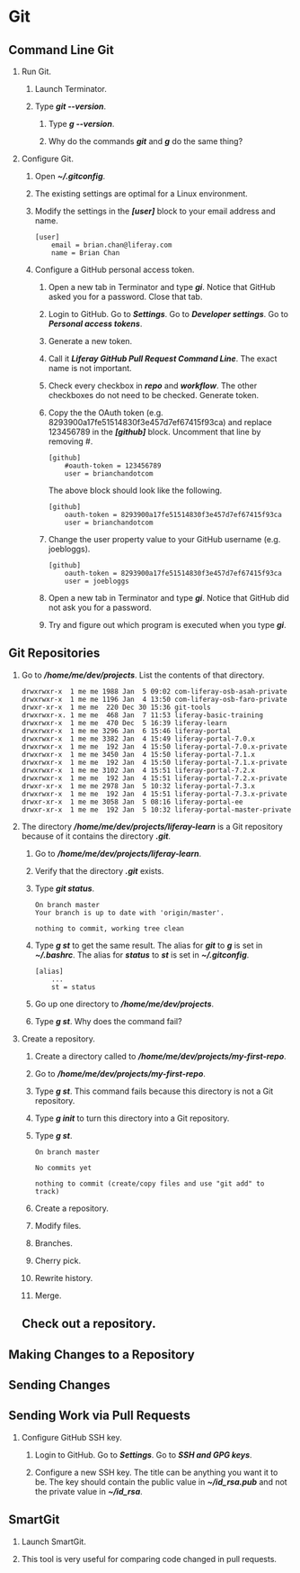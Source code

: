# Git

## Command Line Git

1. Run Git.

	1. Launch Terminator.

	1. Type ***git --version***.

		1. Type ***g --version***.

		1. Why do the commands ***git*** and ***g*** do the same thing?

1. Configure Git.

	1. Open ***~/.gitconfig***.

	1. The existing settings are optimal for a Linux environment.

	1. Modify the settings in the ***[user]*** block to your email address and name.

		```
		[user]
			email = brian.chan@liferay.com
			name = Brian Chan
		```

	1. Configure a GitHub personal access token.

		1. Open a new tab in Terminator and type ***gi***. Notice that GitHub asked you for a password. Close that tab.

		1. Login to GitHub. Go to ***Settings***. Go to ***Developer settings***. Go to ***Personal access tokens***.

		1. Generate a new token.

		1. Call it ***Liferay GitHub Pull Request Command Line***. The exact name is not important.

		1. Check every checkbox in ***repo*** and ***workflow***. The other checkboxes do not need to be checked. Generate token.

		1. Copy the the OAuth token (e.g. 8293900a17fe51514830f3e457d7ef67415f93ca) and replace 123456789 in the ***[github]*** block. Uncomment that line by removing #.

			```
			[github]
				#oauth-token = 123456789
				user = brianchandotcom
			```

			The above block should look like the following.

			```
			[github]
				oauth-token = 8293900a17fe51514830f3e457d7ef67415f93ca
				user = brianchandotcom
			```

		1. Change the user property value to your GitHub username (e.g. joebloggs).

			```
			[github]
				oauth-token = 8293900a17fe51514830f3e457d7ef67415f93ca
				user = joebloggs
			```

		1. Open a new tab in Terminator and type ***gi***. Notice that GitHub did not ask you for a password.

		1. Try and figure out which program is executed when you type ***gi***.

## Git Repositories

1. Go to ***/home/me/dev/projects***. List the contents of that directory.

	```
	drwxrwxr-x  1 me me 1988 Jan  5 09:02 com-liferay-osb-asah-private
	drwxrwxr-x  1 me me 1196 Jan  4 13:50 com-liferay-osb-faro-private
	drwxr-xr-x  1 me me  220 Dec 30 15:36 git-tools
	drwxrwxr-x. 1 me me  468 Jan  7 11:53 liferay-basic-training
	drwxrwxr-x  1 me me  470 Dec  5 16:39 liferay-learn
	drwxrwxr-x  1 me me 3296 Jan  6 15:46 liferay-portal
	drwxrwxr-x  1 me me 3382 Jan  4 15:49 liferay-portal-7.0.x
	drwxrwxr-x  1 me me  192 Jan  4 15:50 liferay-portal-7.0.x-private
	drwxrwxr-x  1 me me 3450 Jan  4 15:50 liferay-portal-7.1.x
	drwxrwxr-x  1 me me  192 Jan  4 15:50 liferay-portal-7.1.x-private
	drwxrwxr-x  1 me me 3102 Jan  4 15:51 liferay-portal-7.2.x
	drwxrwxr-x  1 me me  192 Jan  4 15:51 liferay-portal-7.2.x-private
	drwxr-xr-x  1 me me 2978 Jan  5 10:32 liferay-portal-7.3.x
	drwxrwxr-x  1 me me  192 Jan  4 15:51 liferay-portal-7.3.x-private
	drwxr-xr-x  1 me me 3058 Jan  5 08:16 liferay-portal-ee
	drwxr-xr-x  1 me me  192 Jan  5 10:32 liferay-portal-master-private
	```

1. The directory ***/home/me/dev/projects/liferay-learn*** is a Git repository because of it contains the directory ***.git***.

	1. Go to ***/home/me/dev/projects/liferay-learn***.

	1. Verify that the directory ***.git*** exists.

	1. Type ***git status***.

		```
		On branch master
		Your branch is up to date with 'origin/master'.

		nothing to commit, working tree clean
		```
	1. Type ***g st*** to get the same result. The alias for ***git*** to ***g*** is set in ***~/.bashrc***. The alias for ***status*** to ***st*** is set in ***~/.gitconfig***.

		```
		[alias]
			...
			st = status
		```

	1. Go up one directory to ***/home/me/dev/projects***.

	1. Type ***g st***. Why does the command fail?

1. Create a repository.

	1. Create a directory called to ***/home/me/dev/projects/my-first-repo***.

	1. Go to ***/home/me/dev/projects/my-first-repo***.

	1. Type ***g st***. This command fails because this directory is not a Git repository.

	1. Type ***g init*** to turn this directory into a Git repository.

	1. Type ***g st***.

		```
		On branch master

		No commits yet

		nothing to commit (create/copy files and use "git add" to track)
		```
	1. Create a repository.

	1. Modify files.

	1. Branches.

	1. Cherry pick.

	1. Rewrite history.

	1. Merge.

	## Check out a repository.

## Making Changes to a Repository

## Sending Changes

## Sending Work via Pull Requests

1. Configure GitHub SSH key.

	1. Login to GitHub. Go to ***Settings***. Go to ***SSH and GPG keys***.

	1. Configure a new SSH key. The title can be anything you want it to be. The key should contain the public value in ***~/id_rsa.pub*** and not the private value in ***~/id_rsa***.

## SmartGit

1. Launch SmartGit.

1. This tool is very useful for comparing code changed in pull requests.